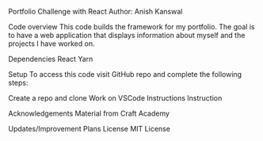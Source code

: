 Portfolio Challenge with React
Author: Anish Kanswal

Code overview
This code builds the framework for my portfolio. The goal is to have a web application that displays information about myself   and the projects I have worked on.

Dependencies
React
Yarn

Setup
To access this code visit GitHub repo and complete the following steps:

Create a repo and clone
Work on VSCode
Instructions
Instruction

Acknowledgements
Material from Craft Academy

Updates/Improvement Plans
License
MIT License
